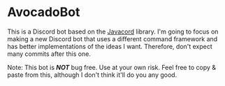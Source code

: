 # AvocadoBot
This is a Discord bot based on the [Javacord](https://github.com/Javacord/Javacord) library.
I'm going to focus on making a new Discord bot that uses a different command framework and has better implementations of the ideas I want. Therefore, don't expect many commits after this one.

Note: This bot is ***NOT*** bug free. Use at your own risk. 
Feel free to copy & paste from this, although I don't think it'll do you any good.